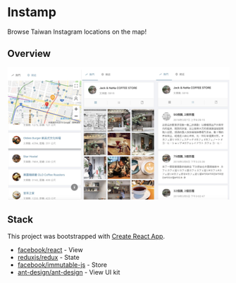 # Instamp

Browse Taiwan Instagram locations on the map!

## Overview

![image](/images/instmap.jpg)

## Stack

This project was bootstrapped with [Create React App](https://github.com/facebook/create-react-app).

- [facebook/react](https://github.com/facebook/react) - View
- [reduxjs/redux](https://github.com/reduxjs/redux) - State
- [facebook/immutable-js](https://github.com/facebook/immutable-js) - Store
- [ant-design/ant-design](https://github.com/ant-design/ant-design) - View UI kit

